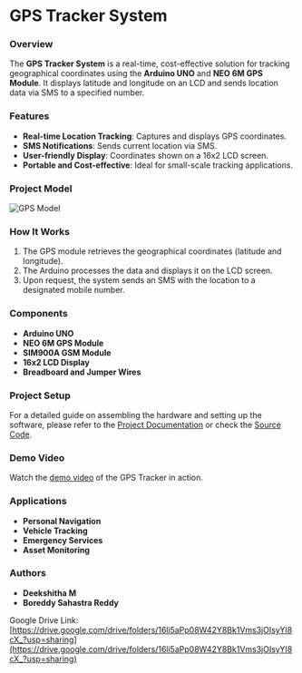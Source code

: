 # GPS Tracker System

### Overview
The **GPS Tracker System** is a real-time, cost-effective solution for tracking geographical coordinates using the **Arduino UNO** and **NEO 6M GPS Module**. It displays latitude and longitude on an LCD and sends location data via SMS to a specified number. 

### Features
- **Real-time Location Tracking**: Captures and displays GPS coordinates.
- **SMS Notifications**: Sends current location via SMS.
- **User-friendly Display**: Coordinates shown on a 16x2 LCD screen.
- **Portable and Cost-effective**: Ideal for small-scale tracking applications.

### Project Model
![GPS Model](https://github.com/user-attachments/assets/b8d28645-bc75-4ed4-8369-a1d42df38c0c)


### How It Works
1. The GPS module retrieves the geographical coordinates (latitude and longitude).
2. The Arduino processes the data and displays it on the LCD screen.
3. Upon request, the system sends an SMS with the location to a designated mobile number.

### Components
- **Arduino UNO**
- **NEO 6M GPS Module**
- **SIM900A GSM Module**
- **16x2 LCD Display**
- **Breadboard and Jumper Wires**

### Project Setup
For a detailed guide on assembling the hardware and setting up the software, please refer to the [Project Documentation](https://github.com/deekshitha-3/GPS_TRACKER/blob/master/Report.pdf) or check the [Source Code](https://github.com/deekshitha-3/GPS_TRACKER/blob/master/Report.pdf).

### Demo Video
Watch the [demo video](https://github.com/deekshitha-3/GPS_TRACKER/blob/master/Working_video.mp4) of the GPS Tracker in action.

### Applications
- **Personal Navigation**
- **Vehicle Tracking**
- **Emergency Services**
- **Asset Monitoring**

### Authors
- **Deekshitha M** 
- **Boreddy Sahastra Reddy** 

Google Drive Link: [https://drive.google.com/drive/folders/16li5aPp08W42Y8Bk1Vms3jOIsyYI8cX_?usp=sharing](https://drive.google.com/drive/folders/16li5aPp08W42Y8Bk1Vms3jOIsyYI8cX_?usp=sharing)
